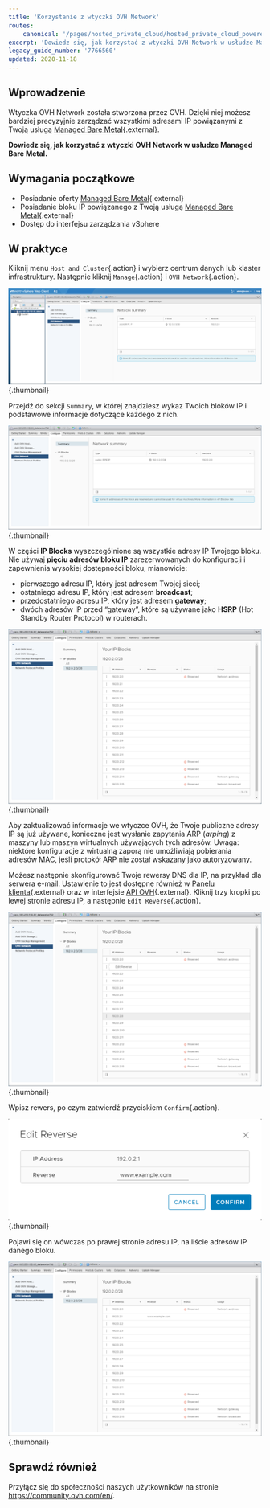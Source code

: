 ```yaml
---
title: 'Korzystanie z wtyczki OVH Network'
routes:
    canonical: '/pages/hosted_private_cloud/hosted_private_cloud_powered_by_vmware/plugin_ovh_network'
excerpt: 'Dowiedz się, jak korzystać z wtyczki OVH Network w usłudze Managed Bare Metal'
legacy_guide_number: '7766560'
updated: 2020-11-18
---
```


## Wprowadzenie

Wtyczka OVH Network została stworzona przez OVH. Dzięki niej możesz bardziej precyzyjnie zarządzać wszystkimi adresami IP powiązanymi z Twoją usługą [Managed Bare Metal](https://www.https://www.ovhcloud.com/pl/managed-bare-metal/){.external}. 

**Dowiedz się, jak korzystać z wtyczki OVH Network w usłudze Managed Bare Metal.**

## Wymagania początkowe

* Posiadanie oferty [Managed Bare Metal](https://www.https://www.ovhcloud.com/pl/managed-bare-metal/){.external}
* Posiadanie bloku IP powiązanego z Twoją usługą [Managed Bare Metal](https://www.https://www.ovhcloud.com/pl/managed-bare-metal/){.external}
* Dostęp do interfejsu zarządzania vSphere

## W praktyce

Kliknij menu `Host and Cluster`{.action} i wybierz centrum danych lub klaster infrastruktury. Następnie kliknij `Manage`{.action} i `OVH Network`{.action}.

![Plugin OVH Network](images/network_01.png){.thumbnail}

Przejdź do sekcji `Summary`, w której znajdziesz wykaz Twoich bloków IP i podstawowe informacje dotyczące każdego z nich. 

![Informacje dotyczące adresów IP i bloków](images/network_02.png){.thumbnail}

W części **IP Blocks** wyszczególnione są wszystkie adresy IP Twojego bloku. Nie używaj **pięciu adresów bloku IP** zarezerwowanych do konfiguracji i zapewnienia wysokiej dostępności bloku, mianowicie:

- pierwszego adresu IP, który jest adresem Twojej sieci;
- ostatniego adresu IP, który jest adresem **broadcast**;
- przedostatniego adresu IP, który jest adresem **gateway**;
- dwóch adresów IP przed “gateway”, które są używane jako **HSRP** (Hot Standby Router Protocol) w routerach.

![Bloki IP](images/network_03.png){.thumbnail}

Aby zaktualizować informacje we wtyczce OVH, że Twoje publiczne adresy IP są już używane, konieczne jest wysłanie zapytania ARP (_arping_) z maszyny lub maszyn wirtualnych używających tych adresów. Uwaga: niektóre konfiguracje z wirtualną zaporą nie umożliwiają pobierania adresów MAC, jeśli protokół ARP nie został wskazany jako autoryzowany.

Możesz następnie skonfigurować Twoje rewersy DNS dla IP, na przykład dla serwera e-mail. Ustawienie to jest dostępne również w [Panelu klienta](https://www.ovh.com/auth/?action=gotomanager&from=https://www.ovh.pl/&ovhSubsidiary=pl){.external} oraz w interfejsie [API OVH](https://api.ovh.com/){.external}. Kliknij trzy kropki po lewej stronie adresu IP, a następnie `Edit Reverse`{.action}.

![Przycisk Edition Reverse](images/network_04.png){.thumbnail}

Wpisz rewers, po czym zatwierdź przyciskiem `Confirm`{.action}.

![Edycja reverse](images/network_05.png){.thumbnail}

Pojawi się on wówczas po prawej stronie adresu IP, na liście adresów IP danego bloku. 

![Edycja adresów IP](images/network_06.png){.thumbnail}

## Sprawdź również

Przyłącz się do społeczności naszych użytkowników na stronie <https://community.ovh.com/en/>.